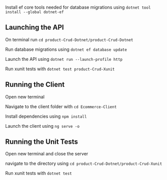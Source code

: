 Install ef core tools needed for database migrations using `dotnet tool install --global dotnet-ef`

## Launching the API
On terminal run `cd product-Crud-Dotnet/product-Crud-Dotnet`

Run database migrations using `dotnet ef database update`

Launch the API using `dotnet run --launch-profile http`

Run xunit tests with `dotnet test product-Crud-Xunit`

## Running the Client

Open new terminal

Navigate to the client folder with `cd Ecommerce-Client`

Install dependencies using `npm install`

Launch the client using `ng serve -o`

## Running the Unit Tests

Open new terminal and close the server

navigate to the directory using `cd product-Crud-Dotnet/product-Crud-Xunit`

Run xunit tests with `dotnet test`
